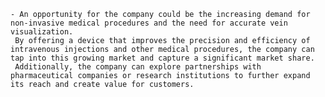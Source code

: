     - An opportunity for the company could be the increasing demand for non-invasive medical procedures and the need for accurate vein visualization.
     By offering a device that improves the precision and efficiency of intravenous injections and other medical procedures, the company can tap into this growing market and capture a significant market share.
     Additionally, the company can explore partnerships with pharmaceutical companies or research institutions to further expand its reach and create value for customers.

